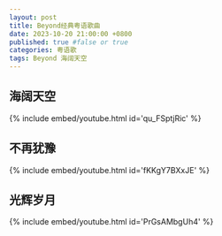 ```yaml
---
layout: post
title: Beyond经典粤语歌曲
date: 2023-10-20 21:00:00 +0800
published: true #false or true
categories: 粤语歌
tags: Beyond 海阔天空
---
```


## 海阔天空
{% include embed/youtube.html id='qu_FSptjRic' %}


## 不再犹豫
{% include embed/youtube.html id='fKKgY7BXxJE' %}


## 光辉岁月
{% include embed/youtube.html id='PrGsAMbgUh4' %}


<!-- ## 光辉岁月
{% include embed/youtube.html id='PrGsAMbgUh4' %} -->
